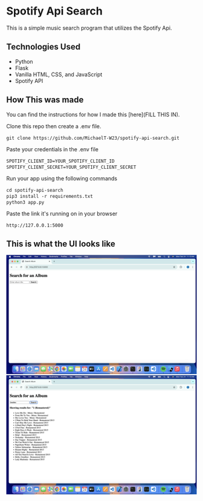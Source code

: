 # Spotify Api Search
This is a simple music search program that utilizes the Spotify Api.

## Technologies Used
- Python
- Flask
- Vanilla HTML, CSS, and JavaScript
- Spotify API

## How This was made

You can find the instructions for how I made this [here](FILL THIS IN).

Clone this repo then create a .env file.
```
git clone https://github.com/MichaelT-W23/spotify-api-search.git
```

Paste your credentials in the .env file 
```
SPOTIFY_CLIENT_ID=YOUR_SPOTIFY_CLIENT_ID
SPOTIFY_CLIENT_SECRET=YOUR_SPOTIFY_CLIENT_SECRET
```

Run your app using the following commands
```
cd spotify-api-search
pip3 install -r requirements.txt
python3 app.py
```

Paste the link it's running on in your browser
```
http://127.0.0.1:5000
```

## This is what the UI looks like
<img src="pics/pic1.jpg">

<br>

<img src="pics/pic2.jpg">